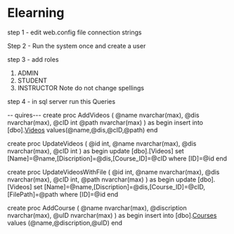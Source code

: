 # Elearning
step 1 - edit web.config file connection strings 

Step 2 - Run the system once and create a user 

step 3 - add roles
1. ADMIN
2. STUDENT
3. INSTRUCTOR
Note do not change spellings

step 4 - in sql server run this Queries 

-- quires---
create proc AddVideos
(
@name nvarchar(max),
@dis nvarchar(max),
@cID int
@path nvarchar(max)
)
as
begin
insert into [dbo].[Videos]([Name],[Discription],[Course_ID],[FilePath]) values(@name,@dis,@cID,@path)
end


create proc UpdateVideos
(
@id int,
@name nvarchar(max),
@dis nvarchar(max),
@cID int
)
as
begin
update [dbo].[Videos] set [Name]=@name,[Discription]=@dis,[Course_ID]=@cID where [ID]=@id
end


create proc UpdateVideosWithFile
(
@id int,
@name nvarchar(max),
@dis nvarchar(max),
@cID int,
@path nvarchar(max)
)
as
begin
update [dbo].[Videos] set [Name]=@name,[Discription]=@dis,[Course_ID]=@cID,[FilePath]=@path  where [ID]=@id
end


 create proc AddCourse
 (
 @name nvarchar(max),
 @discription nvarchar(max),
 @uID nvarchar(max)
 )
 as
 begin
 insert into [dbo].[Courses]([Name],[Discription],[ApplicationUser_Id]) values (@name,@discription,@uID)
 end



